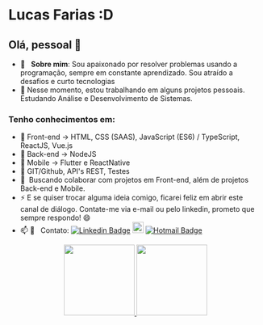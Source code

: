 # Lucas Farias :D

## Olá, pessoal 👋

- 💬  &nbsp; **Sobre mim**: Sou  apaixonado por resolver problemas usando a programação, sempre em constante aprendizado. Sou atraído a desafios e curto tecnologias <br/>
- 🔭 Nesse momento, estou trabalhando em alguns projetos pessoais. Estudando Análise e Desenvolvimento de Sistemas. <br/>
### Tenho conhecimentos em: 
- 🌱 Front-end -> HTML, CSS (SAAS), JavaScript (ES6) / TypeScript, ReactJS, Vue.js
- 🌱 Back-end -> NodeJS
- 🌱 Mobile -> Flutter e ReactNative
- 🌱 GIT/Github, API's REST, Testes
- :purple_heart: &nbsp;Buscando colaborar com projetos em Front-end, além de projetos Back-end e Mobile. <br/>
- ⚡ E se quiser trocar alguma ideia comigo, ficarei feliz em abrir este canal de diálogo. Contate-me via e-mail ou pelo linkedin, prometo que sempre respondo! 😄 <br/>
- 📫 :email: &nbsp; Contato: [![Linkedin Badge](https://img.shields.io/badge/-LucasFarias-blue?style=flat-square&logo=Linkedin&logoColor=white&link=https://www.linkedin.com/in/lucasfariasm/)](https://www.linkedin.com/in/lucasfariasm/) [<img src="https://img.shields.io/github/followers/lucasfariasm?label=follow&style=social" height="22" title="Follow me" />](https://github.com/lucasfariasm)
[![Hotmail Badge](https://img.shields.io/badge/-Hotmail-0078D4?style=flat-square&logo=microsoft-outlook&logoColor=white&link=mailto:lucasfarias.bsb@hotmail.com)](mailto:lucasfarias.bsb@hotmail.com)

<div align="center">
  <a href="https://github.com/giovannasilvap">
  <img height="140em" src="https://github-readme-stats.vercel.app/api?username=lucasfariasm&show_icons=true&theme=tokyonight&include_all_commits=true&count_private=true"/>
  <img height="140em" src="https://github-readme-stats.vercel.app/api/top-langs/?username=lucasfariasm&layout=compact&langs_count=7&theme=tokyonight"/>
</div>
